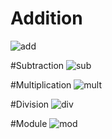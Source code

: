# Addition
![add](https://user-images.githubusercontent.com/53280855/174827535-147c12dd-42c5-4cdd-9154-526281b7993d.png)

#Subtraction
![sub](https://user-images.githubusercontent.com/53280855/174827649-3535d718-163a-4b8c-b491-508b129493d1.png)

#Multiplication
![mult](https://user-images.githubusercontent.com/53280855/174827722-c9c1debd-d59a-4db7-abda-4ccd5faaa80d.png)


#Division
![div](https://user-images.githubusercontent.com/53280855/174827815-ef0f75e2-4d23-45bf-826b-bd195c0cc811.png)


#Module
![mod](https://user-images.githubusercontent.com/53280855/174828204-628a9c02-5c23-40ff-b433-6b7ff0e75090.png)
